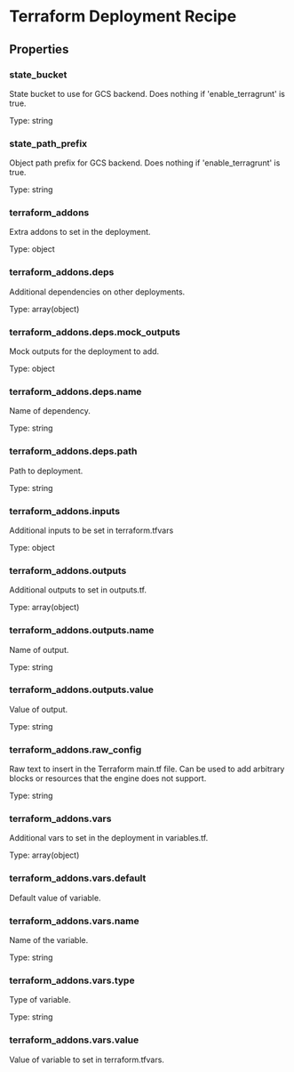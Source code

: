 # Terraform Deployment Recipe

<!-- These files are auto generated -->

## Properties

### state_bucket

State bucket to use for GCS backend. Does nothing if 'enable_terragrunt' is true.

Type: string

### state_path_prefix

Object path prefix for GCS backend. Does nothing if 'enable_terragrunt' is true.

Type: string

### terraform_addons

Extra addons to set in the deployment.

Type: object

### terraform_addons.deps

Additional dependencies on other deployments.

Type: array(object)

### terraform_addons.deps.mock_outputs

Mock outputs for the deployment to add.

Type: object

### terraform_addons.deps.name

Name of dependency.

Type: string

### terraform_addons.deps.path

Path to deployment.

Type: string

### terraform_addons.inputs

Additional inputs to be set in terraform.tfvars

Type: object

### terraform_addons.outputs

Additional outputs to set in outputs.tf.

Type: array(object)

### terraform_addons.outputs.name

Name of output.

Type: string

### terraform_addons.outputs.value

Value of output.

Type: string

### terraform_addons.raw_config

Raw text to insert in the Terraform main.tf file.
Can be used to add arbitrary blocks or resources that the engine does not support.

Type: string

### terraform_addons.vars

Additional vars to set in the deployment in variables.tf.

Type: array(object)

### terraform_addons.vars.default

Default value of variable.

### terraform_addons.vars.name

Name of the variable.

Type: string

### terraform_addons.vars.type

Type of variable.

Type: string

### terraform_addons.vars.value

Value of variable to set in terraform.tfvars.
